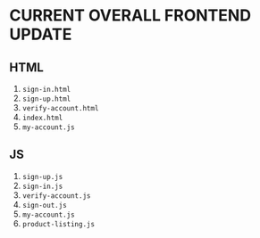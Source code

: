 # CURRENT OVERALL FRONTEND UPDATE

## HTML

  1. `sign-in.html`
  2. `sign-up.html`
  3. `verify-account.html`
  4. `index.html`
  5. `my-account.js`

## JS

  1. `sign-up.js`
  2. `sign-in.js`
  3. `verify-account.js`
  4. `sign-out.js`
  5. `my-account.js`
  6. `product-listing.js`
